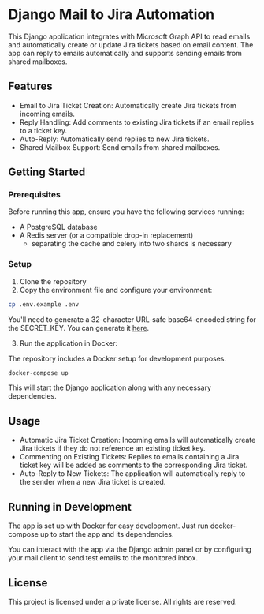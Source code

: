 # Django Mail to Jira Automation

This Django application integrates with Microsoft Graph API to read emails and automatically create or update Jira tickets based on email content. The app can reply to emails automatically and supports sending emails from shared mailboxes.

## Features
- Email to Jira Ticket Creation: Automatically create Jira tickets from incoming emails.
- Reply Handling: Add comments to existing Jira tickets if an email replies to a ticket key.
- Auto-Reply: Automatically send replies to new Jira tickets.
- Shared Mailbox Support: Send emails from shared mailboxes.


## Getting Started
### Prerequisites
Before running this app, ensure you have the following services running:

- A PostgreSQL database
- A Redis server (or a compatible drop-in replacement)
  - separating the cache and celery into two shards is necessary


### Setup
1. Clone the repository
2. Copy the environment file and configure your environment:
```bash
cp .env.example .env
```
You'll need to generate a 32-character URL-safe base64-encoded 
string for the SECRET_KEY. You can generate it [here](https://8gwifi.org/fernet.jsp).

3. Run the application in Docker:

The repository includes a Docker setup for development purposes.
```bash
docker-compose up
```
This will start the Django application along with any necessary dependencies.

## Usage
- Automatic Jira Ticket Creation: Incoming emails will automatically create Jira tickets if they do not reference an existing ticket key.
- Commenting on Existing Tickets: Replies to emails containing a Jira ticket key will be added as comments to the corresponding Jira ticket.
- Auto-Reply to New Tickets: The application will automatically reply to the sender when a new Jira ticket is created.

## Running in Development
The app is set up with Docker for easy development. Just run docker-compose up to start the app and its dependencies.

You can interact with the app via the Django admin panel or by configuring your mail client to send test emails to the monitored inbox.

## License
This project is licensed under a private license. All rights are reserved.
